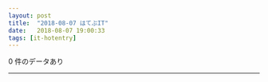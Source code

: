 ```yaml
---
layout: post
title:  "2018-08-07 はてぶIT"
date:   2018-08-07 19:00:33
tags: [it-hotentry]
---
```

0 件のデータあり

<hr>
